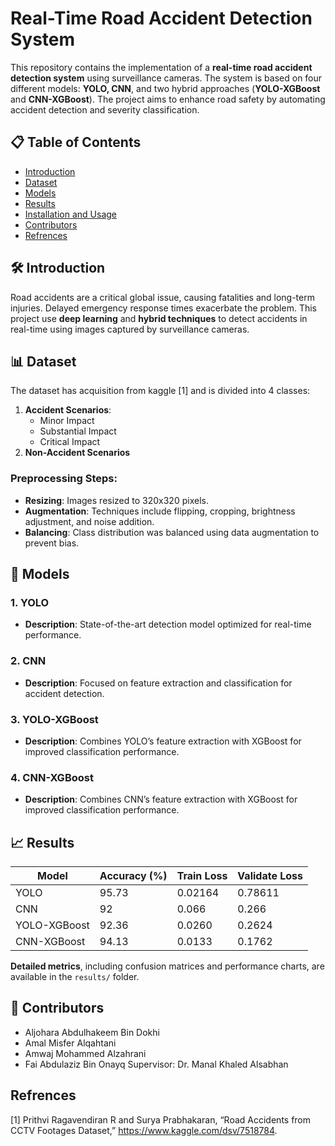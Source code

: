 # Real-Time Road Accident Detection System

This repository contains the implementation of a **real-time road accident detection system** using surveillance cameras. The system is based on four different models: **YOLO, CNN**, and two hybrid approaches (**YOLO-XGBoost** and **CNN-XGBoost**). The project aims to enhance road safety by automating accident detection and severity classification.


## 📋 Table of Contents

- [Introduction](#introduction)
- [Dataset](#dataset)
- [Models](#models)
- [Results](#results)
- [Installation and Usage](#installation-and-usage)
- [Contributors](#contributors)
- [Refrences](#Refrences)


## 🛠️ Introduction

Road accidents are a critical global issue, causing fatalities and long-term injuries. Delayed emergency response times exacerbate the problem. This project use **deep learning** and **hybrid techniques** to detect accidents in real-time using images captured by surveillance cameras.


## 📊 Dataset

The dataset has acquisition from kaggle [1] and is divided into 4 classes:
1. **Accident Scenarios**:
   - Minor Impact
   - Substantial Impact
   - Critical Impact
2. **Non-Accident Scenarios**

### Preprocessing Steps:
- **Resizing**: Images resized to 320x320 pixels.
- **Augmentation**: Techniques include flipping, cropping, brightness adjustment, and noise addition.
- **Balancing**: Class distribution was balanced using data augmentation to prevent bias.



## 🤖 Models

### 1. YOLO
- **Description**: State-of-the-art detection model optimized for real-time performance.

### 2. CNN
- **Description**: Focused on feature extraction and classification for accident detection.

### 3. YOLO-XGBoost
- **Description**: Combines YOLO’s feature extraction with XGBoost for improved classification performance.

### 4. CNN-XGBoost
- **Description**: Combines CNN’s feature extraction with XGBoost for improved classification performance.



## 📈 Results

| **Model**         | **Accuracy (%)** | **Train Loss**  | **Validate Loss** |
|--------------------|------------------|---------------|------------------|
| YOLO              | 95.73           | 0.02164      | 0.78611         |
| CNN               | 92              | 0.066        | 0.266           |
| YOLO-XGBoost      | 92.36           | 0.0260       | 0.2624          |
| CNN-XGBoost       | 94.13           | 0.0133       | 0.1762          |

**Detailed metrics**, including confusion matrices and performance charts, are available in the `results/` folder.


## 👥 Contributors
- Aljohara Abdulhakeem Bin Dokhi
- Amal Misfer Alqahtani
- Amwaj Mohammed Alzahrani
- Fai Abdulaziz Bin Onayq
Supervisor: Dr. Manal Khaled Alsabhan

## Refrences
[1] Prithvi Ragavendiran R and Surya Prabhakaran, “Road Accidents from CCTV Footages Dataset,” https://www.kaggle.com/dsv/7518784.
